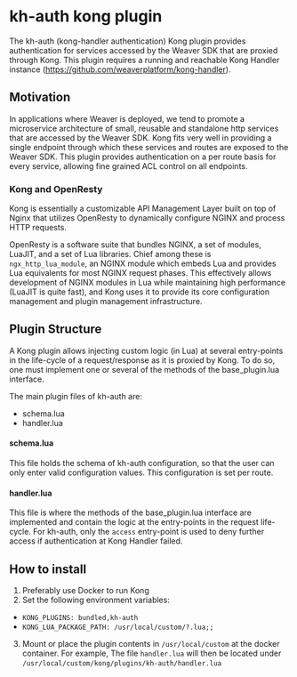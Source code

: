 # kh-auth kong plugin
The kh-auth (kong-handler authentication) Kong plugin provides authentication for services accessed by the Weaver SDK that are proxied through Kong. This plugin requires a running and reachable Kong Handler instance (https://github.com/weaverplatform/kong-handler).

## Motivation
In applications where Weaver is deployed, we tend to promote a microservice architecture of small, reusable and standalone http services that are accessed by the Weaver SDK. Kong fits very well in providing a single endpoint through which these services and routes are exposed to the Weaver SDK. This plugin provides authentication on a per route basis for every service, allowing fine grained ACL control on all endpoints.

###  Kong and OpenResty
Kong is essentially a customizable API Management Layer built on top of Nginx that utilizes OpenResty to dynamically configure NGINX and process HTTP requests.

OpenResty is a software suite that bundles NGINX, a set of modules, LuaJIT, and a set of Lua libraries. Chief among these is `ngx_http_lua_module`, an NGINX module which embeds Lua and provides Lua equivalents for most NGINX request phases. This effectively allows development of NGINX modules in Lua while maintaining high performance (LuaJIT is quite fast), and Kong uses it to provide its core configuration management and plugin management infrastructure.

## Plugin Structure
A Kong plugin allows injecting custom logic (in Lua) at several entry-points in the life-cycle of a request/response as it is proxied by Kong. To do so, one must implement one or several of the methods of the base_plugin.lua interface.

The main plugin files of kh-auth are:
- schema.lua
- handler.lua

#### schema.lua
This file holds the schema of kh-auth configuration, so that the user can only enter valid configuration values. This configuration is set per route.

#### handler.lua
This file is where the methods of the base_plugin.lua interface are implemented and contain the logic at the entry-points in the request life-cycle. For kh-auth, only the `access` entry-point is used to deny further access if authentication at Kong Handler failed.

## How to install
1. Preferably use Docker to run Kong
2. Set the following environment variables:
  - `KONG_PLUGINS: bundled,kh-auth`
  - `KONG_LUA_PACKAGE_PATH: /usr/local/custom/?.lua;;`
3. Mount or place the plugin contents in `/usr/local/custom` at the docker container. For example, The file `handler.lua` will then be located under `/usr/local/custom/kong/plugins/kh-auth/handler.lua`
